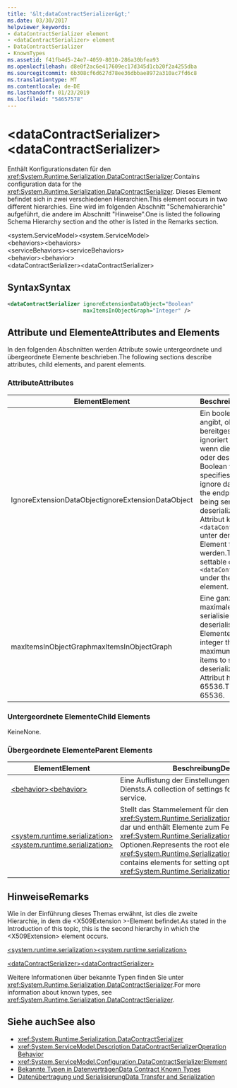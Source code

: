 ```yaml
---
title: '&lt;dataContractSerializer&gt;'
ms.date: 03/30/2017
helpviewer_keywords:
- dataContractSerializer element
- <dataContractSerializer> element
- DataContractSerializer
- KnownTypes
ms.assetid: f41fb4d5-24e7-4059-8010-286a30bfea93
ms.openlocfilehash: d8e0f2ac6e417609ec17d345d1cb20f2a4255dba
ms.sourcegitcommit: 6b308cf6d627d78ee36dbbae8972a310ac7fd6c8
ms.translationtype: MT
ms.contentlocale: de-DE
ms.lasthandoff: 01/23/2019
ms.locfileid: "54657578"
---
```

# <a name="ltdatacontractserializergt"></a><span data-ttu-id="68b36-102">&lt;dataContractSerializer&gt;</span><span class="sxs-lookup"><span data-stu-id="68b36-102">&lt;dataContractSerializer&gt;</span></span>
<span data-ttu-id="68b36-103">Enthält Konfigurationsdaten für den <xref:System.Runtime.Serialization.DataContractSerializer>.</span><span class="sxs-lookup"><span data-stu-id="68b36-103">Contains configuration data for the <xref:System.Runtime.Serialization.DataContractSerializer>.</span></span> <span data-ttu-id="68b36-104">Dieses Element befindet sich in zwei verschiedenen Hierarchien.</span><span class="sxs-lookup"><span data-stu-id="68b36-104">This element occurs in two different hierarchies.</span></span> <span data-ttu-id="68b36-105">Eine wird im folgenden Abschnitt "Schemahierarchie" aufgeführt, die andere im Abschnitt "Hinweise".</span><span class="sxs-lookup"><span data-stu-id="68b36-105">One is listed the following Schema Hierarchy section and the other is listed in the Remarks section.</span></span>  
  
 <span data-ttu-id="68b36-106">\<system.ServiceModel></span><span class="sxs-lookup"><span data-stu-id="68b36-106">\<system.ServiceModel></span></span>  
<span data-ttu-id="68b36-107">\<behaviors></span><span class="sxs-lookup"><span data-stu-id="68b36-107">\<behaviors></span></span>  
<span data-ttu-id="68b36-108">\<serviceBehaviors></span><span class="sxs-lookup"><span data-stu-id="68b36-108">\<serviceBehaviors></span></span>  
<span data-ttu-id="68b36-109">\<behavior></span><span class="sxs-lookup"><span data-stu-id="68b36-109">\<behavior></span></span>  
<span data-ttu-id="68b36-110">\<dataContractSerializer></span><span class="sxs-lookup"><span data-stu-id="68b36-110">\<dataContractSerializer></span></span>  
  
## <a name="syntax"></a><span data-ttu-id="68b36-111">Syntax</span><span class="sxs-lookup"><span data-stu-id="68b36-111">Syntax</span></span>  
  
```xml  
<dataContractSerializer ignoreExtensionDataObject="Boolean"
                        maxItemsInObjectGraph="Integer" />
```  
  
## <a name="attributes-and-elements"></a><span data-ttu-id="68b36-112">Attribute und Elemente</span><span class="sxs-lookup"><span data-stu-id="68b36-112">Attributes and Elements</span></span>  
 <span data-ttu-id="68b36-113">In den folgenden Abschnitten werden Attribute sowie untergeordnete und übergeordnete Elemente beschrieben.</span><span class="sxs-lookup"><span data-stu-id="68b36-113">The following sections describe attributes, child elements, and parent elements.</span></span>  
  
### <a name="attributes"></a><span data-ttu-id="68b36-114">Attribute</span><span class="sxs-lookup"><span data-stu-id="68b36-114">Attributes</span></span>  
  
|<span data-ttu-id="68b36-115">Element</span><span class="sxs-lookup"><span data-stu-id="68b36-115">Element</span></span>|<span data-ttu-id="68b36-116">Beschreibung</span><span class="sxs-lookup"><span data-stu-id="68b36-116">Description</span></span>|  
|-------------|-----------------|  
|<span data-ttu-id="68b36-117">IgnoreExtensionDataObject</span><span class="sxs-lookup"><span data-stu-id="68b36-117">ignoreExtensionDataObject</span></span>|<span data-ttu-id="68b36-118">Ein boolescher Wert, der angibt, ob vom Endpunkt bereitgestellte Daten ignoriert werden sollen, wenn dieser serialisiert oder deserialisiert wird.</span><span class="sxs-lookup"><span data-stu-id="68b36-118">A Boolean value that specifies whether to ignore data supplied by the endpoint when it is being serialized or deserialized.</span></span> <span data-ttu-id="68b36-119">Dieses Attribut kann nur im `<dataContractSerializer>` unter dem `<behavior>`-Element festgelegt werden.</span><span class="sxs-lookup"><span data-stu-id="68b36-119">This attribute is settable only on the `<dataContractSerializer>` under the `<behavior>` element.</span></span>|  
|<span data-ttu-id="68b36-120">maxItemsInObjectGraph</span><span class="sxs-lookup"><span data-stu-id="68b36-120">maxItemsInObjectGraph</span></span>|<span data-ttu-id="68b36-121">Eine ganze Zahl, die die maximale Anzahl der zu serialisierenden oder zu deserialisierenden Elemente angibt.</span><span class="sxs-lookup"><span data-stu-id="68b36-121">An integer that specifies the maximum number of items to serialize or deserialize.</span></span> <span data-ttu-id="68b36-122">Dieses Attribut hat den Wert 65536.</span><span class="sxs-lookup"><span data-stu-id="68b36-122">This attribute is 65536.</span></span>|  
  
### <a name="child-elements"></a><span data-ttu-id="68b36-123">Untergeordnete Elemente</span><span class="sxs-lookup"><span data-stu-id="68b36-123">Child Elements</span></span>  
 <span data-ttu-id="68b36-124">Keine</span><span class="sxs-lookup"><span data-stu-id="68b36-124">None.</span></span>  
  
### <a name="parent-elements"></a><span data-ttu-id="68b36-125">Übergeordnete Elemente</span><span class="sxs-lookup"><span data-stu-id="68b36-125">Parent Elements</span></span>  
  
|<span data-ttu-id="68b36-126">Element</span><span class="sxs-lookup"><span data-stu-id="68b36-126">Element</span></span>|<span data-ttu-id="68b36-127">Beschreibung</span><span class="sxs-lookup"><span data-stu-id="68b36-127">Description</span></span>|  
|-------------|-----------------|  
|[<span data-ttu-id="68b36-128">\<behavior></span><span class="sxs-lookup"><span data-stu-id="68b36-128">\<behavior></span></span>](../../../../../docs/framework/configure-apps/file-schema/wcf/behavior-of-servicebehaviors.md)|<span data-ttu-id="68b36-129">Eine Auflistung der Einstellungen für das Verhalten eines Diensts.</span><span class="sxs-lookup"><span data-stu-id="68b36-129">A collection of settings for the behavior of a service.</span></span>|  
|[<span data-ttu-id="68b36-130">\<system.runtime.serialization></span><span class="sxs-lookup"><span data-stu-id="68b36-130">\<system.runtime.serialization></span></span>](../../../../../docs/framework/configure-apps/file-schema/wcf/system-runtime-serialization.md)|<span data-ttu-id="68b36-131">Stellt das Stammelement für den <xref:System.Runtime.Serialization>-Namespaceabschnitt dar und enthält Elemente zum Festlegen von <xref:System.Runtime.Serialization.DataContractSerializer>-Optionen.</span><span class="sxs-lookup"><span data-stu-id="68b36-131">Represents the root element for the <xref:System.Runtime.Serialization> namespace section and contains elements for setting options of the <xref:System.Runtime.Serialization.DataContractSerializer>.</span></span>|  
  
## <a name="remarks"></a><span data-ttu-id="68b36-132">Hinweise</span><span class="sxs-lookup"><span data-stu-id="68b36-132">Remarks</span></span>  
 <span data-ttu-id="68b36-133">Wie in der Einführung dieses Themas erwähnt, ist dies die zweite Hierarchie, in dem die \<X509Extension >-Element befindet.</span><span class="sxs-lookup"><span data-stu-id="68b36-133">As stated in the Introduction of this topic, this is the second hierarchy in which the \<X509Extension> element occurs.</span></span>  
  
 [<span data-ttu-id="68b36-134">\<system.runtime.serialization></span><span class="sxs-lookup"><span data-stu-id="68b36-134">\<system.runtime.serialization></span></span>](../../../../../docs/framework/configure-apps/file-schema/wcf/system-runtime-serialization.md)  
  
 [<span data-ttu-id="68b36-135">\<dataContractSerializer></span><span class="sxs-lookup"><span data-stu-id="68b36-135">\<dataContractSerializer></span></span>](../../../../../docs/framework/configure-apps/file-schema/wcf/datacontractserializer-element.md)  
  
 <span data-ttu-id="68b36-136">Weitere Informationen über bekannte Typen finden Sie unter <xref:System.Runtime.Serialization.DataContractSerializer>.</span><span class="sxs-lookup"><span data-stu-id="68b36-136">For more information about known types, see <xref:System.Runtime.Serialization.DataContractSerializer>.</span></span>  
  
## <a name="see-also"></a><span data-ttu-id="68b36-137">Siehe auch</span><span class="sxs-lookup"><span data-stu-id="68b36-137">See also</span></span>
- <xref:System.Runtime.Serialization.DataContractSerializer>
- <xref:System.ServiceModel.Description.DataContractSerializerOperationBehavior>
- <xref:System.ServiceModel.Configuration.DataContractSerializerElement>
- [<span data-ttu-id="68b36-138">Bekannte Typen in Datenverträgen</span><span class="sxs-lookup"><span data-stu-id="68b36-138">Data Contract Known Types</span></span>](../../../../../docs/framework/wcf/feature-details/data-contract-known-types.md)
- [<span data-ttu-id="68b36-139">Datenübertragung und Serialisierung</span><span class="sxs-lookup"><span data-stu-id="68b36-139">Data Transfer and Serialization</span></span>](../../../../../docs/framework/wcf/feature-details/data-transfer-and-serialization.md)
